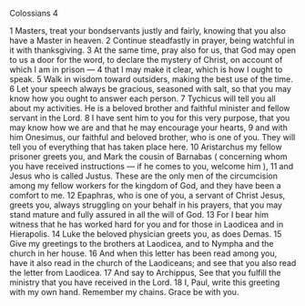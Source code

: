 Colossians 4

1	Masters, treat your bondservants justly and fairly, knowing that you also have a Master in heaven.
2	Continue steadfastly in prayer, being watchful in it with thanksgiving.
3	At the same time, pray also for us, that God may open to us a door for the word, to declare the mystery of Christ, on account of which I am in prison —
4	that I may make it clear, which is how I ought to speak.
5	Walk in wisdom toward outsiders, making the best use of the time.
6	Let your speech always be gracious, seasoned with salt, so that you may know how you ought to answer each person.
7	Tychicus will tell you all about my activities. He is a beloved brother and faithful minister and fellow servant in the Lord.
8	I have sent him to you for this very purpose, that you may know how we are and that he may encourage your hearts,
9	and with him Onesimus, our faithful and beloved brother, who is one of you. They will tell you of everything that has taken place here.
10	Aristarchus my fellow prisoner greets you, and Mark the cousin of Barnabas ( concerning whom you have received instructions — if he comes to you, welcome him ),
11	and Jesus who is called Justus. These are the only men of the circumcision among my fellow workers for the kingdom of God, and they have been a comfort to me.
12	Epaphras, who is one of you, a servant of Christ Jesus, greets you, always struggling on your behalf in his prayers, that you may stand mature and fully assured in all the will of God.
13	For I bear him witness that he has worked hard for you and for those in Laodicea and in Hierapolis.
14	Luke the beloved physician greets you, as does Demas.
15	Give my greetings to the brothers at Laodicea, and to Nympha and the church in her house.
16	And when this letter has been read among you, have it also read in the church of the Laodiceans; and see that you also read the letter from Laodicea.
17	And say to Archippus, See that you fulfill the ministry that you have received in the Lord.
18	I, Paul, write this greeting with my own hand. Remember my chains. Grace be with you.

